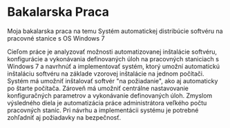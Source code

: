 Bakalarska Praca
========

Moja bakalarska praca na temu Systém automatickej distribúcie softvéru na pracovné stanice s OS Windows 7


Cieľom práce je analyzovať možnosti automatizovanej inštalácie softvéru, konfigurácie a vykonávania definovaných úloh na pracovných staniciach s Windows 7 a navrhnúť a implementovať systém, ktorý umožní automatickú inštaláciu softvéru na základe vzorovej inštalácie na jednom počítači. 
Systém má umožniť inštalovať softvér "na požiadanie", ako aj automaticky po štarte počítača. 
Zároveň má umožniť centrálne nastavovanie konfiguračných parametrov a vykonávanie definovaných úloh. 
Zmyslom výsledného diela je automatizácia práce administrátora veľkého počtu pracovných staníc. 
Pri návrhu a implementácii systému je potrebné zohľadniť aj požiadavky na bezpečnosť.

